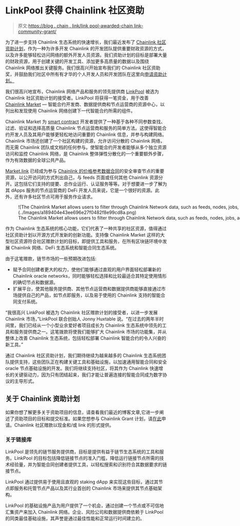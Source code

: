 # LinkPool 获得 Chainlink 社区资助

> 原文:[https://blog . chain . link/link pool-awarded-chain link-community-grant/](https://blog.chain.link/linkpool-awarded-chainlink-community-grant/)

为了进一步支持 Chainlink 生态系统的快速增长，我们最近发布了 [Chainlink 社区资助计划](https://blog.chain.link/introducing-the-chainlink-community-grant-program/)，作为一种为许多开发 Chainlink 的开发团队提供重要财政资源的方式，以及许多能够轻松访问网络的额外开发人员资源。我们资助计划的目标是部署大量的财政资源，用于创建关键的开发工具、添加更多高质量的数据以及围绕 Chainlink 网络推出关键服务。我们很高兴开始宣布我们的 Chainlink 社区资助奖，并鼓励我们社区中所有有才华的个人开发人员和开发团队在这里向[申请资助计划。](https://chainlinkgrants.typeform.com/to/efEbsq)

我们很高兴地宣布，Chainlink 网络产品和服务的领先提供商 [LinkPool](https://www.linkpool.io/) 被选为 Chainlink 社区资助计划的接受者。LinkPool 将获得一笔资金，用于改善 [Chainlink Market](https://market.link/) — 智能合约开发商、数据提供商和节点运营商的资源中心，以列出和发现使用 Chainlink 网络创建下一代智能合约所需的组件。

Chainlink Market 为 [smart contract](https://chain.link/education/smart-contracts) 开发者提供了一种基于各种不同参数查找、过滤、验证和选择高质量 Chainlink 节点运营商和服务的简单方法。这使得智能合约开发人员及其用户能够更轻松地访问重要的 Chainlink 信息，并参与构建网络。Chainlink 市场还创建了一个社区构建的资源，允许访问分散的 Chainlink 网络，而无需 Chainlink 团队或文档的任何参与。使智能合约开发者能够从多个独立资源访问和监控 Chainlink 网络，是 Chainlink 整体弹性分散化的一个重要额外步骤，作为有效数据的全球公共产品。

[Market.link](https://market.link/) 已经成为参与 [Chainlink 的价格参考数据合同](https://data.chain.link/)的安全审查节点的重要资源，以公开访问的方式列出自己，与 feeds 页面或任何其他 Chainlink 资源分开。这包括它们支持的提要、总作业运行、认证服务等等。对于想要进一步了解为其 dApps 服务的节点运营商的 DeFi 开发人员来说，它是一个很好的资源。此外，还有许多社区节点可用于服务作业请求。

<figure id="attachment_655" aria-describedby="caption-attachment-655" style="width: 1000px" class="wp-caption aligncenter">![The Chainlink Market allows users to filter through Chainlink Network data, such as feeds, nodes, jobs, adapters, data sources, and more.](../Images/a189404e43ee696e27f0482f8e99cd8a.png)

<figcaption id="caption-attachment-655" class="wp-caption-text">The Chainlink Market allows users to filter through Chainlink Network data, such as feeds, nodes, jobs, adapters, data sources, and more.</figcaption>

</figure>

作为 Chainlink 生态系统的核心功能，它们代表了一种共享的社区资源，值得通过社区资助计划以开源方式开发新的创新功能。支持像 Chainlink Market 这样的大型社区资源符合社区赠款计划的目标，即提供工具和服务，在所有区块链环境中发展 Chainlink 网络、DeFi 生态系统和智能合同生态系统。

由于这笔赠款，链节市场的一些预期改进包括:

*   赋予合同创建者更大的权力，使他们能够通过直观的用户界面轻松部署新的 Chainlink oracle networks，同时能够轻松选择和比较最适合其特定使用情形的确切节点和数据源。
*   扩展平台，使其他服务提供商、其他节点运营商和数据提供商能够直接通过市场提供自己的产品，如节点即服务，以及易于使用的 Chainlink 支持的智能合同支付系统。

“我很高兴 LinkPool 被选为 Chainlink 社区赠款计划的接受者，以进一步发展 Chainlink 市场，”LinkPool 联合创始人 Jonny Huxtable 说。“在过去的两年半时间里，我们已经从一个小型业余爱好者项目成长为 Chainlink 生态系统中领先的工具和服务提供商之一。这笔拨款将使我们能够扩大 Chainlink 市场的功能集，并从整体上改善 Chainlink 生态系统，包括轻松部署 Chainlink 智能合约的令人兴奋的新工具。”

通过 Chainlink 社区资助计划，我们期待继续为越来越多的 Chainlink 生态系统团队提供支持，这些团队正在构建关键工具和基础设施，以加速通用智能合同和安全 oracle 节点基础设施的开发。我们将继续支持社区，将其作为 Chainlink 快速增长的关键驱动力，因为只有团结起来，我们才能让普遍连接的智能合同成为数字协议的主导形式。

## 关于 Chainlink 资助计划

如果你想了解更多关于资助项目的信息，请查看我们最近的博客文章,它进一步阐述了资助项目的目标和提交标准。如果您想参与 Chainlink Grant 计划，请[在此](https://chainlinkgrants.typeform.com/to/efEbsq)申请。Chainlink 社区赠款以现金和/或 link 的形式提供。

### 关于链接库

LinkPool 是领先的链节服务提供商，目标是提供有益于链节生态系统的工具和服务。LinkPool 的目标包括降低链接节点的准入门槛，降低运行链接节点所需的技术经验量，并为智能合同创建者提供工具，以轻松搜索和识别符合其数据要求的链接节点。

LinkPool 通过提供易于使用且直观的 staking dApp 来实现这些目标，通过其节点即服务和托管节点产品以及其行业首创的 Chainlink 市场来提供其节点基础架构。

LinkPool 的基础设施产品为用户提供了一个机会，通过创建一个节点或不可信地汇集资产来加入 Chainlink 网络。企业、风险公司和数据提供商依赖于 LinkPool 的同类最佳基础设施，其声誉是通过最佳性能和正常运行时间建立的。